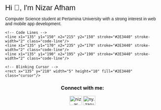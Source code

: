 <svg viewBox="0 0 400 400" xmlns="http://www.w3.org/2000/svg">
  <style>
    @keyframes typing {
      from { width: 0; }
      to { width: 120px; }
    }
    @keyframes blink {
      50% { opacity: 0; }
    }
    @keyframes float {
      0%, 100% { transform: translateY(0); }
      50% { transform: translateY(-10px); }
    }
    .code-line {
      stroke-dasharray: 50;
      stroke-dashoffset: 50;
      animation: draw 2s linear forwards infinite;
    }
    @keyframes draw {
      to {
        stroke-dashoffset: 0;
      }
    }
    .typing-text {
      animation: typing 3s steps(20) infinite;
    }
    .cursor {
      animation: blink 1s step-end infinite;
    }
    .floating {
      animation: float 3s ease-in-out infinite;
    }
    .title {
      font-family: Arial, sans-serif;
      font-size: 24px;
      fill: #D8DEE9;
    }
    .subtitle {
      font-family: Arial, sans-serif;
      font-size: 14px;
      fill: #D8DEE9;
    }
    .social-icon:hover {
      opacity: 0.8;
    }
  </style>

  <!-- Title -->
  <text x="200" y="40" text-anchor="middle" class="title">Hi 👋, I'm Nizar Afham</text>
  
  <!-- Subtitle -->
  <text x="200" y="70" text-anchor="middle" class="subtitle" width="300">
    <tspan x="200" dy="0">Computer Science student at Pertamina University with a</tspan>
    <tspan x="200" dy="20">strong interest in web and mobile app development.</tspan>
  </text>

  <!-- Background -->
  <rect x="50" y="100" width="300" height="200" fill="#2E3440" rx="10"/>
  
  <!-- Desk -->
  <rect x="50" y="250" width="300" height="20" fill="#4C566A"/>
  
  <!-- Monitor -->
  <g class="floating">
    <rect x="120" y="130" width="160" height="100" rx="5" fill="#3B4252"/>
    <rect x="125" y="135" width="150" height="90" rx="3" fill="#88C0D0"/>
    <rect x="180" y="230" width="40" height="20" fill="#4C566A"/>
    <rect x="160" y="245" width="80" height="5" fill="#4C566A"/>
    
    <!-- Code Lines -->
    <line x1="135" y1="150" x2="215" y2="150" stroke="#2E3440" stroke-width="2" class="code-line"/>
    <line x1="135" y1="170" x2="235" y2="170" stroke="#2E3440" stroke-width="2" class="code-line"/>
    <line x1="135" y1="190" x2="195" y2="190" stroke="#2E3440" stroke-width="2" class="code-line"/>
    
    <!-- Blinking Cursor -->
    <rect x="135" y="210" width="5" height="10" fill="#2E3440" class="cursor"/>
  </g>

  <!-- Coffee Cup (Corrected orientation) -->
  <g transform="translate(300, 220)">
    <path d="M0,0 L20,0 L20,-20 L0,-20 Z" fill="#D8DEE9"/>
    <path d="M20,-10 C25,-10 25,-15 20,-15" stroke="#D8DEE9" stroke-width="2" fill="none"/>
    <!-- Steam -->
    <path d="M8,-25 Q10,-35 12,-25" stroke="#D8DEE9" stroke-width="1" fill="none" class="floating"/>
    <path d="M12,-25 Q14,-35 16,-25" stroke="#D8DEE9" stroke-width="1" fill="none" class="floating"/>
  </g>

  <!-- Plant -->
  <g transform="translate(80, 220)">
    <rect x="0" y="0" width="20" height="30" fill="#4C566A"/>
    <path d="M10,-5 C0,-15 20,-15 10,-5" fill="#A3BE8C" class="floating"/>
    <path d="M10,0 C0,-10 20,-10 10,0" fill="#A3BE8C" class="floating"/>
  </g>

  <!-- Social Media Icons -->
  <h3 align="center">Connect with me:</h3>
  <p align="center">
    <a href="https://www.linkedin.com/in/nizar-afham-aflaha-80a855246?utm_source=share&utm_campaign=share_via&utm_content=profile&utm_medium=android_app" target="blank"><img align="center" src="https://raw.githubusercontent.com/rahuldkjain/github-profile-readme-generator/master/src/images/icons/Social/linked-in-alt.svg" alt="nizar afham aflaha" height="30" width="40" /></a>
    <a href="https://instagram.com/ny.zaru" target="blank"><img align="center" src="https://raw.githubusercontent.com/rahuldkjain/github-profile-readme-generator/master/src/images/icons/Social/instagram.svg" alt="ny.zaru" height="30" width="40" /></a>
  </p>
</svg>





